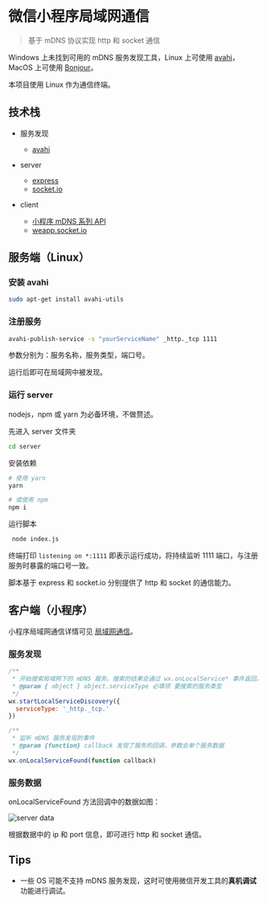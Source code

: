 # 微信小程序局域网通信

> 基于 mDNS 协议实现 http 和 socket 通信

Windows 上未找到可用的 mDNS 服务发现工具，Linux 上可使用 [avahi](http://www.avahi.org/)，MacOS 上可使用 [Bonjour](https://developer.apple.com/library/archive/documentation/Cocoa/Conceptual/NetServices/Introduction.html#//apple_ref/doc/uid/TP40002445-SW1)。

本项目使用 Linux 作为通信终端。
<!-- 文档对应代码地址：https://git.smartahc.com/software/lan-communication-mp -->

## 技术栈

- 服务发现
  - [avahi](http://www.avahi.org/)
- server
  - [express](https://expressjs.com/zh-cn/)
  - [socket.io](https://socket.io/)

- client
  - [小程序 mDNS 系列 API](https://developers.weixin.qq.com/miniprogram/dev/api/network/mdns/wx.stopLocalServiceDiscovery.html)
  - [weapp.socket.io](https://github.com/10cella/weapp.socket.io)

<!-- 除 avahi 外文档都比较清晰，这里只对 avahi 做 -->

## 服务端（Linux）

### 安装 avahi

```sh
sudo apt-get install avahi-utils
```

### 注册服务

```sh
avahi-publish-service -s "yourServiceName" _http._tcp 1111
```

参数分别为：服务名称，服务类型，端口号。

运行后即可在局域网中被发现。


### 运行 server

nodejs，npm 或 yarn 为必备环境，不做赘述。

先进入 server 文件夹

```sh
cd server
```

安装依赖

```sh
# 使用 yarn
yarn

# 或使用 npm
npm i
```

运行脚本

```sh
 node index.js
```

终端打印 ```listening on *:1111``` 即表示运行成功，将持续监听 1111 端口，与注册服务时暴露的端口号一致。

脚本基于 express 和 socket.io 分别提供了 http 和 socket 的通信能力。

## 客户端（小程序）

小程序局域网通信详情可见 [局域网通信](https://developers.weixin.qq.com/miniprogram/dev/framework/ability/mDNS.html)。

### 服务发现

```js
/**
 * 开始搜索局域网下的 mDNS 服务。搜索的结果会通过 wx.onLocalService* 事件返回。
 * @param { object } object.serviceType 必填项 要搜索的服务类型
 */
wx.startLocalServiceDiscovery({
  serviceType: '_http._tcp.'
})

/**
 * 监听 mDNS 服务发现的事件
 * @param {function} callback 发现了服务的回调，参数会单个服务数据
 */
wx.onLocalServiceFound(function callback)
```
<!-- 主要通过小程序提供的 mDNS 系列 api 实现 -->

### 服务数据

onLocalServiceFound 方法回调中的数据如图：

![server data](https://i.loli.net/2019/09/24/lRuMofBXKeWSaDz.png)

根据数据中的 ip 和 port 信息，即可进行 http 和 socket 通信。

<!-- 通过服务中的 ip 与 端口即可建立通信。 -->

## Tips

- 一些 OS 可能不支持 mDNS 服务发现，这时可使用微信开发工具的**真机调试**功能进行调试。
